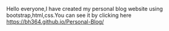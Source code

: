 Hello everyone,I have created my personal blog website using bootstrap,html,css.You can see it by clicking here  https://bh364.github.io/Personal-Blog/
